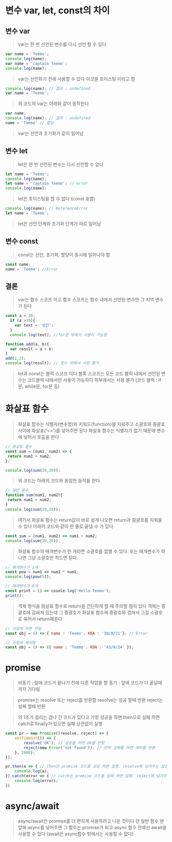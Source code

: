 # 변수 var, let, const의 차이

## 변수 var

> var는 한 번 선언된 변수를 다시 선언 할 수 있다

``` javascript
var name = 'Teemo';
console.log(name);
var name = 'captain Teemo';
console.log(name);
```

> var는 선언하기 전에 사용할 수 있다
> 이것을 호이스팅 이라고 함

```javascript
console.log(name); // 결과 : undefined
var name = 'Teemo';
```

> 위 코드의 var는 아래와 같이 동작한다

```javascript
var name;
console.log(name); // 결과 : undefined
name = 'Teemo' // 할당
```

> var는 선언과 초기화가 같이 일어남

## 변수 let

> let은 한 번 선언된 변수는 다시 선언할 수 없다
 ```javascript
let name = 'Teemo';
console.log(name);
let name = 'captain Teemo'; // error
console.log(name);
 ```
 
 > let은 호이스팅을 할 수 없다 (const 포함)
 
 ```javascript
 console.log(name); // ReferenceError
let name = 'Teemo';
 ```
 
 > let은 선언 단계와 초기화 단계가 따로 일어남
 
 
 ## 변수 const
 > const는 선언, 초기화, 할당이 동시에 일어나야 함
 ``` javascript
const name;
name = 'Teemo'; //Error
```

## 결론

> var는 함수 스코프 이고 
> 함수 스코프는 함수 내에서 선언된 변수만 그 지역 변수가 된다
``` javascript
const a = 30;
  if (a >19){
    var text = '성인';
  }
  console.log(text); //for문 밖에서 사용이 가능함
```
```javascript
function add(a, b){
  var result = a + b;
}
add(1,2);
console.log(result); // 함수 밖에서 사용 불가
```

> let과 const는 블럭 스코프 이다
> 블록 스코프는 모든 코드 블럭 내에서 선언된 변수는 코드블럭 내에서만 사용이 가능하다
> 외부에서는 사용 불가
> (코드 블럭 : if문, while문, for문 등)


# 화살표 함수

> 화살표 함수는 식별자(변수명)와 키워드(function)를 지워주고 소괄호와 중괄호 사이에 화살표('=>')를 넣어주면 된다
> 화살표 함수는 식별자가 없기 때문에 변수에 넣어서 호출을 한다
``` javascript
// 화살표 함수
const sum = (num1, num2) => {
 return num1 + num2;
};

console.log(sum(20,20));
```
> 위 코드는 아래의 코드와 동일한 동작을 한다.

``` javascript
// 일반 함수
function sum(num1, num2){
 return num1 + num2;
}
console.log(sum(20,20));
```
> 여기서 화살표 함수는 return값이 바로 쉽게 나오면 return과 중괄호를 지워줄 수 있다
> 아래의 코드와 같이 한 줄로 끝낼 수 가 있다

``` javascript
const sum = (num1, num2) => num1 + num2;
console.log(sum(20,20));
```
> 화살표 함수의 매개변수가 한 개라면 소괄호를 없앨 수 있다.
> 또는 매개변수가 하나면 그냥 소괄호만 적으면 된다.

```javascript
// 매개변수가 1개
const pow = num1 => num1 * num1;
console.log(pow(5));
```

```javascript
// 매개변수가 0개
const print = () => cosole.log('Hello Teemo');
print();
```

> 객체 형식을 화살표 함수로 return을 간단하게 할 때 주의할 점이 있다
> 객체는 중괄호에 감싸져 있는데 그 중괄호가 화살표 함수에 중괄호와 겹쳐서 그걸 소괄호로 묶어서 return해준다

```javascript
// 이렇게 하면 안됨
const obj = () => { name : 'Teemo', KDA : '30/0/21'}; // Error
```

```javascript
// 이렇게 해야함
const obj = () => ({ name : 'Teemo', KDA : '43/0/24' });
```

# promise

> 비동기 : 앞에 코드가 끝나기 전에 다른 작업을 함
> 동기 : 앞에 코드가 다 끝날때 까지 기다림

> promise는 resolve 또는 reject를 반환함
> resolve는 성공 할때 반환
> reject는 실패 할때 반환

> 약 1초가 걸리는 검나 긴 코드가 있다고 가정
> 성공을 하면 then으로
> 실패 하면 catch로
> finally가 있으면  실패 상관없이 실행

``` javascript
const pr = new Promise((resolve, reject) => {
    setTimeout(() => {
        resolve('OK'); // 성공을 하면 OK를 반환
        reject(new Error('not found')); // 만약 실패를 하면 에러를 반환
    }, 1000);
});

pr.then(a => { // then은 promise 코드를 성공 하면 실행. resolve에 넘겨주는 값을 받음
    console.log(a);
}).catch(error => { // catch는 promise 코드를 실패 하면 실행. reject에 넘겨주는 값을 받음
    console.log(error);
})
```

# async/await

> async/await은 promise를 더 편하게 사용하려고 나온 것이다
> 걍 일반 함수 맨 앞에 async를 넣어주면 그 함수는 promise가 되고
> async 함수 안에선 await을 사용할 수 있다 (await은 async함수 밖에서는 사용할 수 없다)
> 
